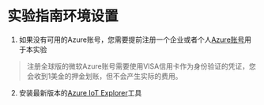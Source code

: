 # 实验指南环境设置

1. 如果没有可用的Azure账号，您需要提前注册一个企业或者个人[Azure账号](https://www.microsoft.com/china/azure/index.html?fromtype=cn#azurefreeform)用于本实验
  > 注册全球版的微软Azure账号需要使用VISA信用卡作为身份验证的凭证，您会收到1美金的押金划账，但不会产生实际的费用。

2. 安装最新版本的[Azure IoT Explorer](https://github.com/azure/azure-iot-explorer/releases)工具
